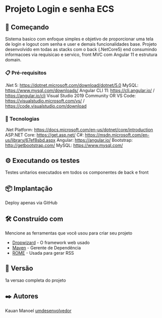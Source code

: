 # Projeto Login e senha ECS

## 🚀 Começando

Sistema basico com enfoque simples e objetivo de proporcionar uma tela de login e logout com senha e user e demais funcionalidades base.
Projeto desenvolvido em todas as stacks com o back (.NetCore5) end consumindo informacoes via requisicao e servico, front MVC com Angular 11 e estrutura domain.

### 📋 Pré-requisitos

.Net 5: https://dotnet.microsoft.com/download/dotnet/5.0
MySQL: https://www.mysql.com/downloads/
Angular CLI 11: https://cli.angular.io/ / https://angular.io/cli
Visual Studio 2019 Community OR VS Code: https://visualstudio.microsoft.com/vs/ / https://code.visualstudio.com/download

### 🔧 Tecnologias

.Net Platform: https://docs.microsoft.com/en-us/dotnet/core/introduction
ASP.NET Core: https://get.asp.net/
C#: https://msdn.microsoft.com/en-us/library/67ef8sbd.aspx
Angular: https://angular.io/
Bootstrap: http://getbootstrap.com/
MySQL: https://www.mysql.com/

## ⚙️ Executando os testes

Testes unitarios executados em todos os componentes de back e front

## 📦 Implantação

Deploy apenas via GitHub

## 🛠️ Construído com

Mencione as ferramentas que você usou para criar seu projeto

* [Dropwizard](http://www.dropwizard.io/1.0.2/docs/) - O framework web usado
* [Maven](https://maven.apache.org/) - Gerente de Dependência
* [ROME](https://rometools.github.io/rome/) - Usada para gerar RSS

## 📌 Versão

1a versao completa do projeto
## ✒️ Autores

Kauan Manoel [umdesenvolvedor](https://github.com/linkParaPerfil)
